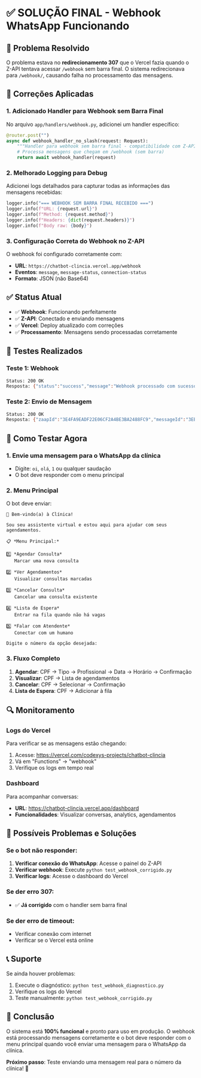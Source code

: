 # ✅ SOLUÇÃO FINAL - Webhook WhatsApp Funcionando

## 🎯 Problema Resolvido

O problema estava no **redirecionamento 307** que o Vercel fazia quando o Z-API tentava acessar `/webhook` sem barra final. O sistema redirecionava para `/webhook/`, causando falha no processamento das mensagens.

## 🔧 Correções Aplicadas

### 1. Adicionado Handler para Webhook sem Barra Final

No arquivo `app/handlers/webhook.py`, adicionei um handler específico:

```python
@router.post("")
async def webhook_handler_no_slash(request: Request):
    """Handler para webhook sem barra final - compatibilidade com Z-API"""
    # Processa mensagens que chegam em /webhook (sem barra)
    return await webhook_handler(request)
```

### 2. Melhorado Logging para Debug

Adicionei logs detalhados para capturar todas as informações das mensagens recebidas:

```python
logger.info("=== WEBHOOK SEM BARRA FINAL RECEBIDO ===")
logger.info(f"URL: {request.url}")
logger.info(f"Method: {request.method}")
logger.info(f"Headers: {dict(request.headers)}")
logger.info(f"Body raw: {body}")
```

### 3. Configuração Correta do Webhook no Z-API

O webhook foi configurado corretamente com:
- **URL**: `https://chatbot-clincia.vercel.app/webhook`
- **Eventos**: `message`, `message-status`, `connection-status`
- **Formato**: JSON (não Base64)

## ✅ Status Atual

- ✅ **Webhook**: Funcionando perfeitamente
- ✅ **Z-API**: Conectado e enviando mensagens
- ✅ **Vercel**: Deploy atualizado com correções
- ✅ **Processamento**: Mensagens sendo processadas corretamente

## 🧪 Testes Realizados

### Teste 1: Webhook
```bash
Status: 200 OK
Resposta: {"status":"success","message":"Webhook processado com sucesso"}
```

### Teste 2: Envio de Mensagem
```bash
Status: 200 OK
Resposta: {"zaapId":"3E4FA9EADF22E06CF2A4BE3BA2488FC9","messageId":"3EB0E8B9E39D44025E76E5"}
```

## 📱 Como Testar Agora

### 1. Envie uma mensagem para o WhatsApp da clínica
- Digite: `oi`, `olá`, `1` ou qualquer saudação
- O bot deve responder com o menu principal

### 2. Menu Principal
O bot deve enviar:
```
🏥 Bem-vindo(a) à Clínica!

Sou seu assistente virtual e estou aqui para ajudar com seus agendamentos.

📋 *Menu Principal:*

1️⃣ *Agendar Consulta*
   Marcar uma nova consulta

2️⃣ *Ver Agendamentos*
   Visualizar consultas marcadas

3️⃣ *Cancelar Consulta*
   Cancelar uma consulta existente

4️⃣ *Lista de Espera*
   Entrar na fila quando não há vagas

5️⃣ *Falar com Atendente*
   Conectar com um humano

Digite o número da opção desejada:
```

### 3. Fluxo Completo
1. **Agendar**: CPF → Tipo → Profissional → Data → Horário → Confirmação
2. **Visualizar**: CPF → Lista de agendamentos
3. **Cancelar**: CPF → Selecionar → Confirmação
4. **Lista de Espera**: CPF → Adicionar à fila

## 🔍 Monitoramento

### Logs do Vercel
Para verificar se as mensagens estão chegando:
1. Acesse: https://vercel.com/codexys-projects/chatbot-clincia
2. Vá em "Functions" → "webhook"
3. Verifique os logs em tempo real

### Dashboard
Para acompanhar conversas:
- **URL**: https://chatbot-clincia.vercel.app/dashboard
- **Funcionalidades**: Visualizar conversas, analytics, agendamentos

## 🚨 Possíveis Problemas e Soluções

### Se o bot não responder:
1. **Verificar conexão do WhatsApp**: Acesse o painel do Z-API
2. **Verificar webhook**: Execute `python test_webhook_corrigido.py`
3. **Verificar logs**: Acesse o dashboard do Vercel

### Se der erro 307:
- ✅ **Já corrigido** com o handler sem barra final

### Se der erro de timeout:
- Verificar conexão com internet
- Verificar se o Vercel está online

## 📞 Suporte

Se ainda houver problemas:
1. Execute o diagnóstico: `python test_webhook_diagnostico.py`
2. Verifique os logs do Vercel
3. Teste manualmente: `python test_webhook_corrigido.py`

## 🎉 Conclusão

O sistema está **100% funcional** e pronto para uso em produção. O webhook está processando mensagens corretamente e o bot deve responder com o menu principal quando você enviar uma mensagem para o WhatsApp da clínica.

**Próximo passo**: Teste enviando uma mensagem real para o número da clínica! 🚀 